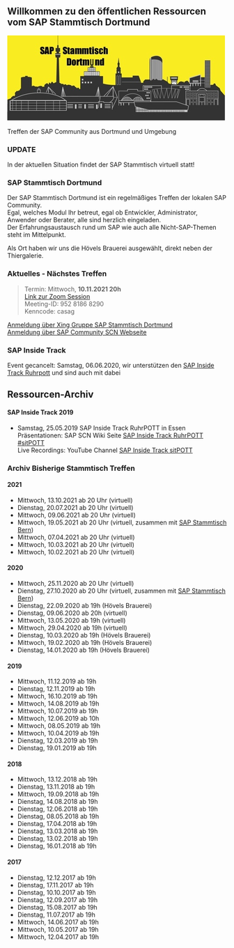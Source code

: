 ## Willkommen zu den öffentlichen Ressourcen vom SAP Stammtisch Dortmund

![SAP Stammtisch Dortmund](img/Stammtisch_Dortmund_Logo_wiki.jpg)

Treffen der SAP Community aus Dortmund und Umgebung

### UPDATE

In der aktuellen Situation findet der SAP Stammtisch virtuell statt!

### SAP Stammtisch Dortmund

Der SAP Stammtisch Dortmund ist ein regelmäßiges Treffen der lokalen SAP Community.  
Egal, welches Modul Ihr betreut, egal ob Entwickler, Administrator, Anwender oder Berater, alle sind herzlich eingeladen.  
Der Erfahrungsaustausch rund um SAP wie auch alle Nicht-SAP-Themen steht im Mittelpunkt.

Als Ort haben wir uns die Hövels Brauerei ausgewählt, direkt neben der Thiergalerie.

### Aktuelles - Nächstes Treffen
 
> Termin: Mittwoch, **10.11.2021 20h**  
  [Link zur Zoom Session](https://c-a-s.zoom.us/j/95281868290?pwd=L1NadjF3aUVXZ2d5cjlQSEREZnEvQT09)  
Meeting-ID: 952 8186 8290  
Kenncode: casag

[Anmeldung über Xing Gruppe SAP Stammtisch Dortmund](https://www.xing.com/communities/groups/sap-stammtisch-dortmund-1095503)  
[Anmeldung über SAP Community SCN Webseite](https://wiki.scn.sap.com/wiki/display/events/SAP+Stammtisch+Dortmund)

### SAP Inside Track

Event gecancelt: Samstag, 06.06.2020, wir unterstützen den [SAP Inside Track Ruhrpott](https://wiki.scn.sap.com/wiki/display/events/SAP+Inside+Track+Ruhrpott%2C+June+6th+2020%2C+%23sitPOTT+-+CANCELLED) und sind auch mit dabei

## Ressourcen-Archiv

#### SAP Inside Track 2019

- Samstag, 25.05.2019 SAP Inside Track RuhrPOTT in Essen  
  Präsentationen: SAP SCN Wiki Seite [SAP Inside Track RuhrPOTT #sitPOTT](https://wiki.scn.sap.com/wiki/display/events/SAP+Inside+Track+Ruhrpott%2C+May+25th+2019%2C+%23sitPOTT)  
  Live Recordings: YouTube Channel [SAP Inside Track sitPOTT](https://www.youtube.com/channel/UCuquqxaHNQhdi2cfaFcqtkw)

### Archiv Bisherige Stammtisch Treffen

#### 2021
- Mittwoch, 13.10.2021 ab 20 Uhr (virtuell)
- Dienstag, 20.07.2021 ab 20 Uhr (virtuell)
- Mittwoch, 09.06.2021 ab 20 Uhr (virtuell)
- Mittwoch, 19.05.2021 ab 20 Uhr (virtuell, zusammen mit [SAP Stammtisch Bern](https://wiki.scn.sap.com/wiki/display/events/SAP+Stammtisch+Bern+und+virtuell+Schweiz))
- Mittwoch, 07.04.2021 ab 20 Uhr (virtuell)
- Mittwoch, 10.03.2021 ab 20 Uhr (virtuell)
- Mittwoch, 10.02.2021 ab 20 Uhr (virtuell)

#### 2020
- Mittwoch, 25.11.2020 ab 20 Uhr (virtuell)
- Dienstag, 27.10.2020 ab 20 Uhr (virtuell, zusammen mit [SAP Stammtisch Bern](https://wiki.scn.sap.com/wiki/display/events/SAP+Stammtisch+Bern+und+virtuell+Schweiz))
- Dienstag, 22.09.2020 ab 19h (Hövels Brauerei)
- Dienstag, 09.06.2020 ab 20h (virtuell)
- Mittwoch, 13.05.2020 ab 19h (virtuell)
- Mittwoch, 29.04.2020 ab 19h (virtuell)
- Dienstag, 10.03.2020 ab 19h (Hövels Brauerei)
- Mittwoch, 19.02.2020 ab 19h (Hövels Brauerei)
- Dienstag, 14.01.2020 ab 19h (Hövels Brauerei)

#### 2019
- Mittwoch, 11.12.2019 ab 19h
- Dienstag, 12.11.2019 ab 19h
- Mittwoch, 16.10.2019 ab 19h
- Mittwoch, 14.08.2019 ab 19h
- Mittwoch, 10.07.2019 ab 19h
- Mittwoch, 12.06.2019 ab 10h
- Mittwoch, 08.05.2019 ab 19h
- Mittwoch, 10.04.2019 ab 19h
- Dienstag, 12.03.2019 ab 19h
- Dienstag, 19.01.2019 ab 19h

#### 2018
- Mittwoch, 13.12.2018 ab 19h
- Dienstag, 13.11.2018 ab 19h
- Mittwoch, 19.09.2018 ab 19h
- Dienstag, 14.08.2018 ab 19h
- Dienstag, 12.06.2018 ab 19h
- Dienstag, 08.05.2018 ab 19h
- Dienstag, 17.04.2018 ab 19h
- Dienstag, 13.03.2018 ab 19h
- Dienstag, 13.02.2018 ab 19h
- Dienstag, 16.01.2018 ab 19h

#### 2017
- Dienstag, 12.12.2017 ab 19h
- Dienstag, 17.11.2017 ab 19h
- Dienstag, 10.10.2017 ab 19h
- Dienstag, 12.09.2017 ab 19h
- Dienstag, 15.08.2017 ab 19h
- Dienstag, 11.07.2017 ab 19h
- Mittwoch, 14.06.2017 ab 19h
- Mittwoch, 10.05.2017 ab 19h
- Mittwoch, 12.04.2017 ab 19h

